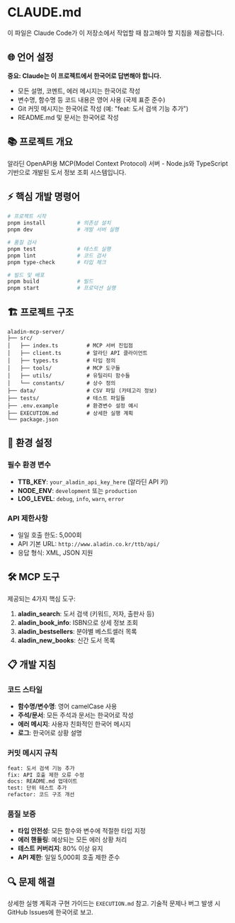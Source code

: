 # CLAUDE.md

이 파일은 Claude Code가 이 저장소에서 작업할 때 참고해야 할 지침을 제공합니다.

## 🌐 언어 설정

**중요: Claude는 이 프로젝트에서 한국어로 답변해야 합니다.**
- 모든 설명, 코멘트, 에러 메시지는 한국어로 작성
- 변수명, 함수명 등 코드 내용은 영어 사용 (국제 표준 준수)
- Git 커밋 메시지는 한국어로 작성 (예: "feat: 도서 검색 기능 추가")
- README.md 및 문서는 한국어로 작성

## 📚 프로젝트 개요

알라딘 OpenAPI용 MCP(Model Context Protocol) 서버 - Node.js와 TypeScript 기반으로 개발된 도서 정보 조회 시스템입니다.

## ⚡ 핵심 개발 명령어

```bash
# 프로젝트 시작
pnpm install          # 의존성 설치
pnpm dev              # 개발 서버 실행

# 품질 검사
pnpm test             # 테스트 실행
pnpm lint             # 코드 검사
pnpm type-check       # 타입 체크

# 빌드 및 배포
pnpm build            # 빌드
pnpm start            # 프로덕션 실행
```

## 🏗️ 프로젝트 구조

```
aladin-mcp-server/
├── src/
│   ├── index.ts         # MCP 서버 진입점
│   ├── client.ts        # 알라딘 API 클라이언트
│   ├── types.ts         # 타입 정의
│   ├── tools/           # MCP 도구들
│   ├── utils/           # 유틸리티 함수들
│   └── constants/       # 상수 정의
├── data/                # CSV 파일 (카테고리 정보)
├── tests/               # 테스트 파일들
├── .env.example         # 환경변수 설정 예시
├── EXECUTION.md         # 상세한 실행 계획
└── package.json
```

## 🔑 환경 설정

### 필수 환경 변수
- **TTB_KEY**: `your_aladin_api_key_here` (알라딘 API 키)
- **NODE_ENV**: `development` 또는 `production`
- **LOG_LEVEL**: `debug`, `info`, `warn`, `error`

### API 제한사항
- 일일 호출 한도: 5,000회
- API 기본 URL: `http://www.aladin.co.kr/ttb/api/`
- 응답 형식: XML, JSON 지원

## 🛠️ MCP 도구

제공되는 4가지 핵심 도구:

1. **aladin_search**: 도서 검색 (키워드, 저자, 출판사 등)
2. **aladin_book_info**: ISBN으로 상세 정보 조회
3. **aladin_bestsellers**: 분야별 베스트셀러 목록
4. **aladin_new_books**: 신간 도서 목록

## 📋 개발 지침

### 코드 스타일
- **함수명/변수명**: 영어 camelCase 사용
- **주석/문서**: 모든 주석과 문서는 한국어로 작성
- **에러 메시지**: 사용자 친화적인 한국어 메시지
- **로그**: 한국어로 상황 설명

### 커밋 메시지 규칙
```bash
feat: 도서 검색 기능 추가
fix: API 호출 제한 오류 수정
docs: README.md 업데이트
test: 단위 테스트 추가
refactor: 코드 구조 개선
```

### 품질 보증
- **타입 안전성**: 모든 함수와 변수에 적절한 타입 지정
- **에러 핸들링**: 예상되는 모든 에러 상황 처리
- **테스트 커버리지**: 80% 이상 유지
- **API 제한**: 일일 5,000회 호출 제한 준수

## 🔍 문제 해결

상세한 실행 계획과 구현 가이드는 `EXECUTION.md` 참고.
기술적 문제나 버그 발생 시 GitHub Issues에 한국어로 보고.